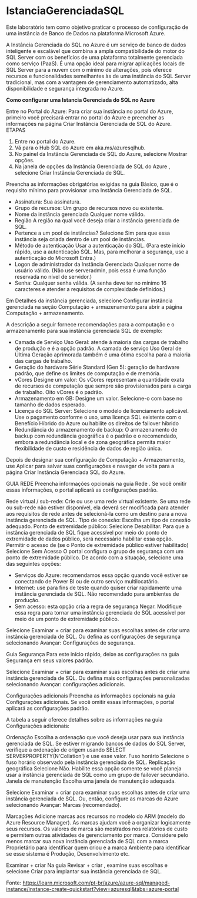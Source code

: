 # IstanciaGerenciadaSQL
Este laboratório tem como objetivo praticar o processo de configuração de uma instância de Banco de Dados na plataforma Microsoft Azure.

A Instância Gerenciada do SQL no Azure é um serviço de banco de dados inteligente e escalável que combina a ampla compatibilidade do motor do SQL Server com os benefícios de uma plataforma totalmente gerenciada como serviço (PaaS). É uma opção ideal para migrar aplicações locais de SQL Server para a nuvem com o mínimo de alterações, pois oferece recursos e funcionalidades semelhantes às de uma instância do SQL Server tradicional, mas com a vantagem de gerenciamento automatizado, alta disponibilidade e segurança integrada no Azure. 

**Como configurar uma Istancia Gerenciada do SQL no Azure**

Entre no Portal do Azure: Para criar sua instância no portal do Azure, primeiro você precisará entrar no portal do Azure e preencher as informações na página Criar Instância Gerenciada de SQL do Azure.
ETAPAS
1. Entre no portal do Azure.
2. Vá para o Hub SQL do Azure em aka.ms/azuresqlhub.
3. No painel da Instância Gerenciada de SQL do Azure, selecione Mostrar opções.
4. Na janela de opções da Instância Gerenciada de SQL do Azure , selecione Criar Instância Gerenciada de SQL.

Preencha as informações obrigatórias exigidas na guia Básico, que é o requisito mínimo para provisionar uma Instância Gerenciada de SQL.
- Assinatura: Sua assinatura.
- Grupo de recursos: Um grupo de recursos novo ou existente.
- Nome da instância gerenciada	Qualquer nome válido.
- Região	A região na qual você deseja criar a instância gerenciada de SQL.
- Pertence a um pool de instâncias?	Selecione Sim para que essa instância seja criada dentro de um pool de instâncias.
- Método de autenticação	Usar a autenticação do SQL. (Para este início rápido, use a autenticação SQL. Mas, para melhorar a segurança, use a autenticação do Microsoft Entra.)
- Logon de administrador da Instância Gerenciada	Qualquer nome de usuário válido. (Não use serveradmin, pois essa é uma função reservada no nível de servidor.)
- Senha:	Qualquer senha válida.	(A senha deve ter no mínimo 16 caracteres e atender a requisitos de complexidade definidos.)

Em Detalhes da instância gerenciada, selecione Configurar instância gerenciada na seção Computação + armazenamento para abrir a página Computação + armazenamento.

A descrição a seguir fornece recomendações para a computação e o armazenamento para sua instância gerenciada SQL de exemplo:

- Camada de Serviço	Uso Geral: atende à maioria das cargas de trabalho de produção e é a opção padrão. A camada de serviço Uso Geral de Última Geração aprimorada também é uma ótima escolha para a maioria das cargas de trabalho.
- Geração do hardware	Série Standard (Gen 5): geração de hardware padrão, que define os limites de computação e de memória.
- vCores	Designe um valor: Os vCores representam a quantidade exata de recursos de computação que sempre são provisionados para a carga de trabalho. Oito vCores é o padrão.
- Armazenamento em GB:	Designe um valor. Selecione-o com base no tamanho de dados esperado.
- Licença do SQL Server: Selecione o modelo de licenciamento aplicável.	Use o pagamento conforme o uso, uma licença SQL existente com o Benefício Híbrido do Azure ou habilite os direitos de failover híbrido
- Redundância do armazenamento de backup: O armazenamento de backup com redundância geográfica é o padrão e o recomendado, embora a redundância local e de zona geográfica permita maior flexibilidade de custo e residência de dados de região única.

Depois de designar sua configuração de Computação + Armazenamento, use Aplicar para salvar suas configurações e navegar de volta para a página Criar Instância Gerenciada SQL do Azure.

GUIA REDE
Preencha informações opcionais na guia Rede . Se você omitir essas informações, o portal aplicará as configurações padrão.

Rede virtual / sub-rede: Crie ou use uma rede virtual existente.	Se uma rede ou sub-rede não estiver disponível, ela deverá ser modificada para atender aos requisitos de rede antes de selecioná-la como um destino para a nova instância gerenciada de SQL.
Tipo de conexão: Escolha um tipo de conexão adequado.
Ponto de extremidade público:	Selecione Desabilitar.	Para que a instância gerenciada de SQL fique acessível por meio do ponto de extremidade de dados público, será necessário habilitar essa opção.
Permitir o acesso de (se o Ponto de extremidade público estiver habilitado)	Selecione Sem Acesso	O portal configura o grupo de segurança com um ponto de extremidade público.
De acordo com a situação, selecione uma das seguintes opções:
* Serviços do Azure: recomendamos essa opção quando você estiver se conectando de Power BI ou de outro serviço multilocatário.
* Internet: use para fins de teste quando quiser criar rapidamente uma instância gerenciada de SQL. Não recomendado para ambientes de produção.
* Sem acesso: esta opção cria a regra de segurança Negar. Modifique essa regra para tornar uma instância gerenciada de SQL acessível por meio de um ponto de extremidade público.

Selecione Examinar + criar para examinar suas escolhas antes de criar uma instância gerenciada de SQL. Ou defina as configurações de segurança selecionando Avançar: Configurações de segurança.

Guia Segurança
Para este início rápido, deixe as configurações na guia Segurança em seus valores padrão.

Selecione Examinar + criar para examinar suas escolhas antes de criar uma instância gerenciada de SQL. Ou defina mais configurações personalizadas selecionando Avançar: configurações adicionais.

Configurações adicionais
Preencha as informações opcionais na guia Configurações adicionais. Se você omitir essas informações, o portal aplicará as configurações padrão.

A tabela a seguir oferece detalhes sobre as informações na guia Configurações adicionais:

Ordenação	Escolha a ordenação que você deseja usar para sua instância gerenciada de SQL. Se estiver migrando bancos de dados do SQL Server, verifique a ordenação de origem usando SELECT SERVERPROPERTY(N'Collation') e use esse valor.
Fuso horário	Selecione o fuso horário observado pela instância gerenciada de SQL.
Replicação geográfica	Selecione Não.	Habilite essa opção somente se você planeja usar a instância gerenciada de SQL como um grupo de failover secundário.
Janela de manutenção	Escolha uma janela de manutenção adequada.

Selecione Examinar + criar para examinar suas escolhas antes de criar uma instância gerenciada de SQL. Ou, então, configure as marcas do Azure selecionando Avançar: Marcas (recomendado).

Marcações
Adicione marcas aos recursos no modelo do ARM (modelo do Azure Resource Manager). As marcas ajudam você a organizar logicamente seus recursos. Os valores de marca são mostrados nos relatórios de custo e permitem outras atividades de gerenciamento por marca. Considere pelo menos marcar sua nova instância gerenciada de SQL com a marca Proprietário para identificar quem criou e a marca Ambiente para identificar se esse sistema é Produção, Desenvolvimento etc.

Examinar + criar
Na guia Revisar + criar , examine suas escolhas e selecione Criar para implantar sua instância gerenciada de SQL.

Fonte: https://learn.microsoft.com/pt-br/azure/azure-sql/managed-instance/instance-create-quickstart?view=azuresql&tabs=azure-portal
